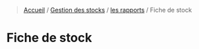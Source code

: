 > [Accueil](../../index.md) / [Gestion des stocks](../index.md) / [les rapports](./index.md) / Fiche de stock

# Fiche de stock